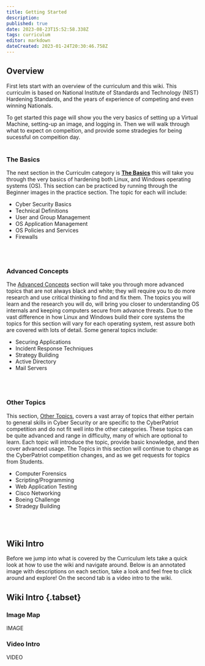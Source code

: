 ```yaml
---
title: Getting Started
description: 
published: true
date: 2023-08-23T15:52:58.338Z
tags: curriculum
editor: markdown
dateCreated: 2023-01-24T20:30:46.758Z
---
```


## Overview

First lets start with an overview of the curriculum and this wiki. This curriculm is based on National Institute of Standards and Technology (NIST) Hardening Standards, and the years of experience of competing and even winning Nationals. 

To get started this page will show you the very basics of setting up a Virtual Machine, setting-up an image, and logging in. Then we will walk through what to expect on compeition, and provide some stradegies for being sucessful on compeition day.
</br>
</br>

### The Basics
The next section in the Curriculm category is [**The Basics**](/curriculum/basics) this will take you through the very basics of hardening both Linux, and Windows operating systems (OS). This section can be practiced by running through the Beginner images in the practice section.  The topic for each will include:
- Cyber Security Basics
- Technical Definitions
- User and Group Management
- OS Application Management
- OS Policies and Services
- Firewalls
</br>
</br>

### Advanced Concepts
The [Advanced Concepts](/curriculum/advanced) section will take you through more advanced topics that are not always black and white; they will require you to do more research and use critical thinking to find and fix them.
The topics you will learn and the research you will do, will bring you closer to understanding OS internals and keeping computers secure from advance threats. Due to the vast difference in how Linux and Windows build their core systems the topics for this section will vary for each operating system, rest assure both are covered with lots of detail. Some general topics include:
- Securing Applications
- Incident Response Techniques
- Strategy Building
- Active Directory
- Mail Servers
</br>
</br>

### Other Topics
This section, [Other Topics](/curriculum/other),  covers a vast array of topics that either pertain to general skills in Cyber Security or are specific to the CyberPatriot competition and do not fit well into the other categories. These topics can be quite advanced and range in difficulty, many of which are optional to learn. Each topic will introduce the topic, provide basic knowledge, and then cover advanced usage. The Topics in this section will continue to change as the CyberPatriot competition changes, and as we get requests for topics from Students.
- Computer Forensics
- Scripting/Programming
- Web Application Testing
- Cisco Networking
- Boeing Challenge
- Stradegy Building

</br>
</br>

## Wiki Intro
Before we jump into what is covered by the Curriculum lets take a quick look at how to use the wiki and navigate around. Below is an annotated image with descriptions on each section, take a look and feel free to click around and explore! On the second tab is a video intro to the wiki.

## Wiki Intro {.tabset}
### Image Map
IMAGE
### Video Intro
VIDEO


